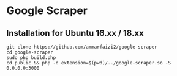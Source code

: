 
# Google Scraper

## Installation for Ubuntu 16.xx / 18.xx

```shell
git clone https://github.com/ammarfaizi2/google-scraper
cd google-scraper
sudo php build.php
cd public && php -d extension=$(pwd)/../google-scraper.so -S 0.0.0.0:3000
```
